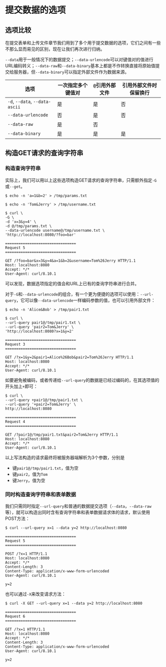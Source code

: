 # 提交数据的选项

## 选项比较

在提交表单和上传文件章节我们用到了多个用于提交数据的选项，它们之间有一些不那么显而易见的区别，现在让我们再次进行归纳。

`--data`用于一般情况下的数据提交；`--data-urlencode`可以对键值对的值进行URL编码转义；`--data-raw`和`--data-binary`基本上都是不作转换直接将原始值提交给服务器，但`--data-binary`可以指定外部文件作为数据来源。

|选项|一次指定多个键值对|`@`引用外部文件|引用外部文件时保留换行|
|----|---------------|-------------|------------------|
|`-d`, `--data`, `--data-ascii`|是|是|否|
|`--data-urlencode`|否|是|否|
|`--data-raw`|是|否||
|`--data-binary`|是|是|是|

## 构造GET请求的查询字符串

### 构造查询字符串

实际上，我们可以用以上这些选项构造GET请求的查询字符串，只需额外指定`-G`或`--get`。

```shell
$ echo -n 'a=1&b=2' > /tmp/params.txt

$ echo -n 'Tom&Jerry' > /tmp/username.txt

$ curl \
-G \
-d 'x=3&y=4' \
-d @/tmp/params.txt \
--data-urlencode username@/tmp/username.txt \
'http://localhost:8080/?foo=bar'

================================
Request 5
================================

GET /?foo=bar&x=3&y=4&a=1&b=2&username=Tom%26Jerry HTTP/1.1
Host: localhost:8080
Accept: */*
User-Agent: curl/8.10.1
```

可以发现，数据选项指定的值会和URL上已有的查询字符串进行合并。

对于`-G`和`--data-urlencode`的组合，有一个更为便捷的选项可以使用：`--url-query`，它可以像`--data-urlencode`一样编码参数的值，也可以引用外部文件：

```shell
$ echo -n 'Alice&Bob' > /tmp/pair1.txt

$ curl \
--url-query pair1@/tmp/pair1.txt \
--url-query 'pair2=Tom&Jerry' \
'http://localhost:8080?x=1&y=2'

================================
Request 3
================================

GET /?x=1&y=2&pair1=Alice%26Bob&pair2=Tom%26Jerry HTTP/1.1
Host: localhost:8080
Accept: */*
User-Agent: curl/8.10.1
```

如要避免被编码，或者传递给`--url-query`的数据是已经过编码的，在其选项值的开头加上`+`即可：

```shell
$ curl \
--url-query +pair1@/tmp/pair1.txt \
--url-query '+pair2=Tom&Jerry' \
http://localhost:8080

================================
Request 4
================================

GET /?pair1@/tmp/pair1.txt&pair2=Tom&Jerry HTTP/1.1
Host: localhost:8080
Accept: */*
User-Agent: curl/8.10.1
```

以上写法构造的请求最终将被服务器端解析为3个参数，分别是

- 键`pair1@/tmp/pair1.txt`，值为空
- 键`pair2`，值为`Tom`
- 键`Jerry`，值为空

### 同时构造查询字符串和表单数据

我们只需同时指定`--url-query`和普通的数据提交选项（`--data`，`--data-raw`等），就可以构造出同时含有查询字符串和表单数据请求体的请求，默认使用POST方法：

```shell
$ curl --url-query x=1 --data y=2 http://localhost:8080

================================
Request 5
================================

POST /?x=1 HTTP/1.1
Host: localhost:8080
Accept: */*
Content-Length: 3
Content-Type: application/x-www-form-urlencoded
User-Agent: curl/8.10.1

y=2
```

也可以通过`-X`来改变请求方法：

```shell
$ curl -X GET --url-query x=1 --data y=2 http://localhost:8080

================================
Request 6
================================

GET /?x=1 HTTP/1.1
Host: localhost:8080
Accept: */*
Content-Length: 3
Content-Type: application/x-www-form-urlencoded
User-Agent: curl/8.10.1

y=2
```
